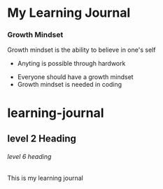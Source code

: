 # My Learning Journal

### Growth Mindset 

Growth mindset is the ability to believe in one's self

*  Anyting is possible through hardwork
-  Everyone should have a growth mindset
- Growth mindset is needed in coding

# learning-journal
## level 2 Heading
###### level 6 heading

This is my learning journal
